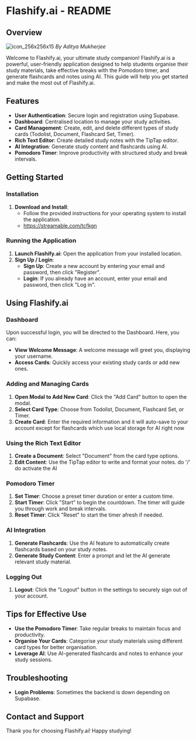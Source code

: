 # Flashify.ai - README

## Overview
![icon_256x256x15](https://github.com/TheBi11iona1re/Study-App/assets/78707011/7f25410b-f865-487e-9f28-e1cc7ba1b13c)
*By Aditya Mukherjee*

Welcome to Flashify.ai, your ultimate study companion! Flashify.ai is a powerful, user-friendly application designed to help students organise their study materials, take effective breaks with the Pomodoro timer, and generate flashcards and notes using AI. This guide will help you get started and make the most out of Flashify.ai.

## Features

- **User Authentication**: Secure login and registration using Supabase.
- **Dashboard**: Centralised location to manage your study activities.
- **Card Management**: Create, edit, and delete different types of study cards (Todolist, Document, Flashcard Set, Timer).
- **Rich Text Editor**: Create detailed study notes with the TipTap editor.
- **AI Integration**: Generate study content and flashcards using AI.
- **Pomodoro Timer**: Improve productivity with structured study and break intervals.

## Getting Started

### Installation


1. **Download and Install**:
   - Follow the provided instructions for your operating system to install the application.
   - https://streamable.com/tcfkgn

### Running the Application

1. **Launch Flashify.ai**: Open the application from your installed location.
2. **Sign Up / Login**: 
   - **Sign Up**: Create a new account by entering your email and password, then click "Register".
   - **Login**: If you already have an account, enter your email and password, then click "Log in".

## Using Flashify.ai

### Dashboard

Upon successful login, you will be directed to the Dashboard. Here, you can:

- **View Welcome Message**: A welcome message will greet you, displaying your username.
- **Access Cards**: Quickly access your existing study cards or add new ones.

### Adding and Managing Cards

1. **Open Modal to Add New Card**: Click the "Add Card" button to open the modal.
2. **Select Card Type**: Choose from Todolist, Document, Flashcard Set, or Timer.
3. **Create Card**: Enter the required information and it will auto-save to your account except for flashcards which use local storage for AI right now

### Using the Rich Text Editor

1. **Create a Document**: Select "Document" from the card type options.
2. **Edit Content**: Use the TipTap editor to write and format your notes. do '/' do activate the AI

### Pomodoro Timer

1. **Set Timer**: Choose a preset timer duration or enter a custom time.
2. **Start Timer**: Click "Start" to begin the countdown. The timer will guide you through work and break intervals.
3. **Reset Timer**: Click "Reset" to start the timer afresh if needed.

### AI Integration

1. **Generate Flashcards**: Use the AI feature to automatically create flashcards based on your study notes.
2. **Generate Study Content**: Enter a prompt and let the AI generate relevant study material.

### Logging Out

1. **Logout**: Click the "Logout" button in the settings to securely sign out of your account.

## Tips for Effective Use

- **Use the Pomodoro Timer**: Take regular breaks to maintain focus and productivity.
- **Organise Your Cards**: Categorise your study materials using different card types for better organisation.
- **Leverage AI**: Use AI-generated flashcards and notes to enhance your study sessions.

## Troubleshooting


- **Login Problems**: Sometimes the backend is down depending on Supabase.

## Contact and Support



Thank you for choosing Flashify.ai! Happy studying!


